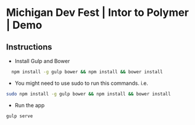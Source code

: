 # Michigan Dev Fest | Intor to Polymer | Demo
## Instructions

* Install Gulp and Bower
```sh
  npm install -g gulp bower && npm install && bower install
```

* You might need to use sudo to run this commands. i.e.
```sh
sudo npm install -g gulp bower && npm install && bower install
```

* Run the app
```sh
gulp serve
```
